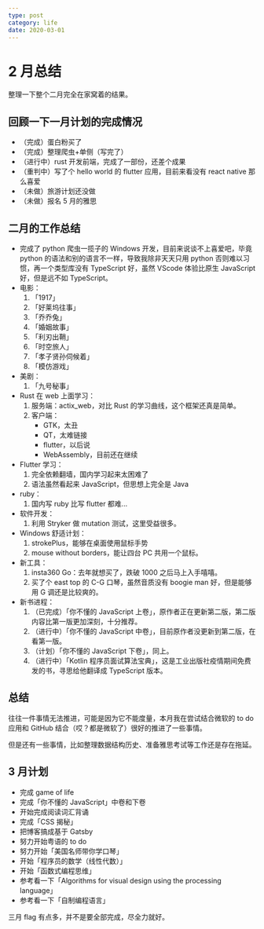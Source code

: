 ```yaml
---
type: post
category: life
date: 2020-03-01
---
```


# 2 月总结

整理一下整个二月完全在家窝着的结果。

## 回顾一下一月计划的完成情况

- （完成）蛋白粉买了
- （完成）整理爬虫+单侧（写完了）
- （进行中）rust 开发前端，完成了一部份，还差个成果
- （重判中）写了个 hello world 的 flutter 应用，目前来看没有 react native 那么喜爱
- （未做）旅游计划还没做
- （未做）报名 5 月的雅思

## 二月的工作总结

- 完成了 python 爬虫一揽子的 Windows 开发，目前来说谈不上喜爱吧，毕竟 python 的语法和别的语言不一样，导致我除非天天只用 python 否则难以习惯，再一个类型库没有 TypeScript 好，虽然 VScode 体验比原生 JavaScript 好，但是远不如 TypeScript。
- 电影：
  1. 「1917」
  2. 「好莱坞往事」
  3. 「乔乔兔」
  4. 「婚姻故事」
  5. 「利刃出鞘」
  6. 「时空旅人」
  7. 「孝子贤孙伺候着」
  8. 「模仿游戏」
- 美剧：
  1. 「九号秘事」
- Rust 在 web 上面学习：
  1. 服务端：actix_web，对比 Rust 的学习曲线，这个框架还真是简单。
  2. 客户端：
     - GTK，太丑
     - QT，太难链接
     - flutter，以后说
     - WebAssembly，目前还在继续
- Flutter 学习：
  1. 完全依赖翻墙，国内学习起来太困难了
  2. 语法虽然看起来 JavaScript，但思想上完全是 Java
- ruby：
  1. 国内写 ruby 比写 flutter 都难...
- 软件开发：
  1. 利用 Stryker 做 mutation 测试，这里受益很多。
- Windows 舒适计划：
  1. strokePlus，能够在桌面使用鼠标手势
  2. mouse without borders，能让四台 PC 共用一个鼠标。
- 新工具：
  1. insta360 Go：去年就想买了，跌破 1000 之后马上入手嘻嘻。
  2. 买了个 east top 的 C-G 口琴，虽然音质没有 boogie man 好，但是能够用 G 调还是比较爽的。
- 新书进程：
  1. （已完成）「你不懂的 JavaScript 上卷」，原作者正在更新第二版，第二版内容比第一版更加深刻，十分推荐。
  2. （进行中）「你不懂的 JavaScript 中卷」，目前原作者没更新到第二版，在看第一版。
  3. （计划）「你不懂的 JavaScript 下卷」，同上。
  4. （进行中）「Kotlin 程序员面试算法宝典」，这是工业出版社疫情期间免费发的书，寻思给他翻译成 TypeScript 版本。

## 总结

往往一件事情无法推进，可能是因为它不能度量，本月我在尝试结合微软的 to do 应用和 GitHub 结合（哎？都是微软了）很好的推进了一些事情。

但是还有一些事情，比如整理数据结构历史、准备雅思考试等工作还是存在拖延。

## 3 月计划

- 完成 game of life
- 完成「你不懂的 JavaScript」中卷和下卷
- 开始完成阅读词汇背诵
- 完成「CSS 揭秘」
- 把博客搞成基于 Gatsby
- 努力开始粤语的 to do
- 努力开始「美国名师带你学口琴」
- 开始「程序员的数学（线性代数）」
- 开始「函数式编程思维」
- 参考看一下「Algorithms for visual design using the processing language」
- 参考看一下「自制编程语言」

三月 flag 有点多，并不是要全部完成，尽全力就好。
